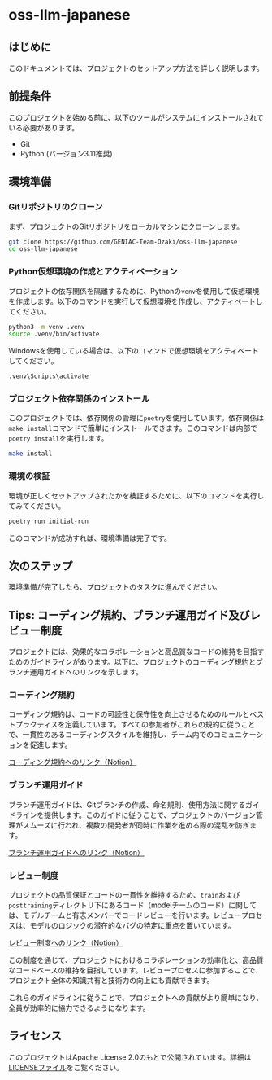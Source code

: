 # oss-llm-japanese

## はじめに

このドキュメントでは、プロジェクトのセットアップ方法を詳しく説明します。

## 前提条件

このプロジェクトを始める前に、以下のツールがシステムにインストールされている必要があります。

- Git
- Python (バージョン3.11推奨)

## 環境準備

### Gitリポジトリのクローン

まず、プロジェクトのGitリポジトリをローカルマシンにクローンします。

```bash
git clone https://github.com/GENIAC-Team-Ozaki/oss-llm-japanese
cd oss-llm-japanese
```

### Python仮想環境の作成とアクティベーション

プロジェクトの依存関係を隔離するために、Pythonの`venv`を使用して仮想環境を作成します。以下のコマンドを実行して仮想環境を作成し、アクティベートしてください。

```bash
python3 -m venv .venv
source .venv/bin/activate
```

Windowsを使用している場合は、以下のコマンドで仮想環境をアクティベートしてください。

```bash
.venv\Scripts\activate
```

### プロジェクト依存関係のインストール

このプロジェクトでは、依存関係の管理に`poetry`を使用しています。依存関係は`make install`コマンドで簡単にインストールできます。このコマンドは内部で`poetry install`を実行します。

```bash
make install
```

### 環境の検証

環境が正しくセットアップされたかを検証するために、以下のコマンドを実行してみてください。

```bash
poetry run initial-run
```

このコマンドが成功すれば、環境準備は完了です。

## 次のステップ

環境準備が完了したら、プロジェクトのタスクに進んでください。

## Tips: コーディング規約、ブランチ運用ガイド及びレビュー制度

プロジェクトには、効果的なコラボレーションと高品質なコードの維持を目指すためのガイドラインがあります。以下に、プロジェクトのコーディング規約とブランチ運用ガイドへのリンクを示します。

### コーディング規約

コーディング規約は、コードの可読性と保守性を向上させるためのルールとベストプラクティスを定義しています。すべての参加者がこれらの規約に従うことで、一貫性のあるコーディングスタイルを維持し、チーム内でのコミュニケーションを促進します。

[コーディング規約へのリンク（Notion）](https://www.notion.so/matsuolab-geniac/9968d3dfb2d143e781a5056350799ef1?pvs=4)

### ブランチ運用ガイド

ブランチ運用ガイドは、Gitブランチの作成、命名規則、使用方法に関するガイドラインを提供します。このガイドに従うことで、プロジェクトのバージョン管理がスムーズに行われ、複数の開発者が同時に作業を進める際の混乱を防ぎます。

[ブランチ運用ガイドへのリンク（Notion）](https://www.notion.so/matsuolab-geniac/Git-09616f3149c14cacb22ebf75b169a89d?pvs=4)

### レビュー制度

プロジェクトの品質保証とコードの一貫性を維持するため、`train`および`posttraining`ディレクトリ下にあるコード（modelチームのコード）に関しては、モデルチームと有志メンバーでコードレビューを行います。レビュープロセスは、モデルのロジックの潜在的なバグの特定に重点を置いています。

[レビュー制度へのリンク（Notion）](https://www.notion.so/matsuolab-geniac/8ace35aca12f4268ac7478733aecfa21?pvs=4)

この制度を通じて、プロジェクトにおけるコラボレーションの効率化と、高品質なコードベースの維持を目指しています。レビュープロセスに参加することで、プロジェクト全体の知識共有と技術力の向上にも貢献できます。

これらのガイドラインに従うことで、プロジェクトへの貢献がより簡単になり、全員が効率的に協力できるようになります。

## ライセンス

このプロジェクトはApache License 2.0のもとで公開されています。詳細は[LICENSEファイル](./LICENSE)をご覧ください。

